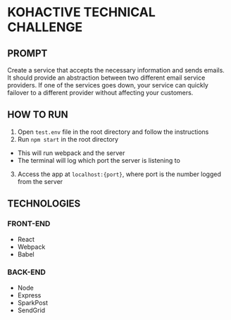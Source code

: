 # KOHACTIVE TECHNICAL CHALLENGE


## PROMPT
Create a service that accepts the necessary information and sends emails. It should provide an abstraction between two different email service providers. If one of the services goes down, your service can quickly failover to a different provider without affecting your customers.

## HOW TO RUN
1. Open `test.env` file in the root directory and follow the instructions
2. Run `npm start` in the root directory
  * This will run webpack and the server
  * The terminal will log which port the server is listening to
3. Access the app at `localhost:{port}`, where port is the number logged from the server

## TECHNOLOGIES

### FRONT-END
* React
* Webpack
* Babel

### BACK-END
* Node
* Express
* SparkPost
* SendGrid
